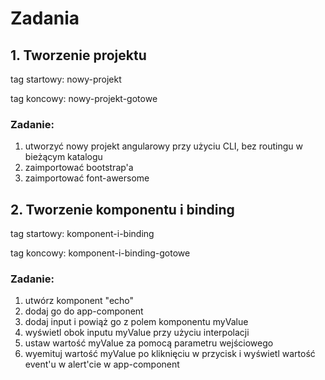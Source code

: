 # Zadania
## 1. Tworzenie projektu
tag startowy: nowy-projekt

tag koncowy: nowy-projekt-gotowe

### Zadanie:
1. utworzyć nowy projekt angularowy przy użyciu CLI, bez routingu w bieżącym katalogu
1. zaimportować bootstrap'a
1. zaimportować font-awersome

## 2. Tworzenie komponentu i binding
tag startowy: komponent-i-binding

tag koncowy: komponent-i-binding-gotowe

### Zadanie:
1. utwórz komponent "echo"
1. dodaj go do app-component
1. dodaj input i powiąż go z polem komponentu myValue
1. wyświetl obok inputu myValue przy użyciu interpolacji
1. ustaw wartość myValue za pomocą parametru wejściowego
1. wyemituj wartość myValue po kliknięciu w przycisk i wyświetl wartość event'u w alert'cie w app-component
